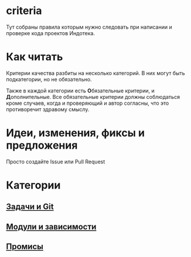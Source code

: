 # criteria
Тут собраны правила которым нужно следовать при написании и проверке кода проектов Индотека.

# Как читать
Критерии качества разбиты на несколько категорий. В них могут быть подкатегории, но не обязательно.

Также в каждой категории есть **О**бязательные критерии, и **Д**ополнительные.
Все обязательные критерии должны соблюдаться кроме случаев, когда и проверяющий и автор согласны,
что это противоречит здравому смыслу.

# Идеи, изменения, фиксы и предложения
Просто создайте Issue или Pull Request

# Категории

## [Задачи и Git](Задачи%20и%20Git.md)
## [Модули и зависимости](Модули%20и%20зависимости.md)
## [Промисы](Промисы.md)

